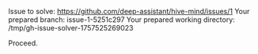 Issue to solve: https://github.com/deep-assistant/hive-mind/issues/1
Your prepared branch: issue-1-5251c297
Your prepared working directory: /tmp/gh-issue-solver-1757525269023

Proceed.